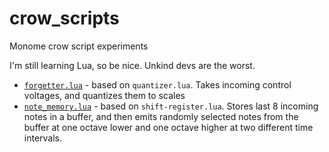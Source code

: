 # crow_scripts

Monome crow script experiments

I'm still learning Lua, so be nice. Unkind devs are the worst.

- [`forgetter.lua`](forgetter.lua) - based on `quantizer.lua`. Takes incoming control voltages, and quantizes them to scales
- [`note_memory.lua`](note_memory.lua) - based on `shift-register.lua`. Stores last 8 incoming notes in a buffer, and then emits randomly selected notes from the buffer at one octave lower and one octave higher at two different time intervals.
